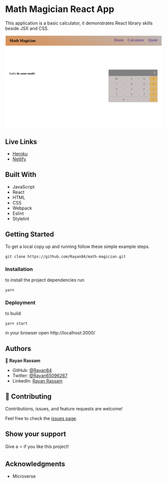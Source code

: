 # Math Magician React App

This application is a basic calculator, it demonstrates React library skills beside JSX and CSS.

<img src='./src/screenshot.png'>

## Live Links
- [Heroku](https://math-magician2346.herokuapp.com/)
- [Netlify](https://stoic-lichterman-33dd02.netlify.app/)

## Built With

- JavaScript
- React
- HTML
- CSS
- Webpack
- Eslint
- Stylelint

## Getting Started

To get a local copy up and running follow these simple example steps.

`git clone https://github.com/Rayan84/math-magician.git`

### Installation

to install the project dependencies run

`yarn`

### Deployment

to build:

`yarn start`

in your browser open http://localhost:3000/

## Authors

👤 **Rayan Rassam**

- GitHub: [@Rayan84](https://github.com/Rayan84)
- Twitter: [@Rayan65096267](https://twitter.com/Rayan65096267)
- LinkedIn: [Rayan Rassam](https://www.linkedin.com/in/rayan-rassam/)

## 🤝 Contributing

Contributions, issues, and feature requests are welcome!

Feel free to check the [issues page](../../issues/).

## Show your support

Give a ⭐️ if you like this project!

## Acknowledgments

- Microverse